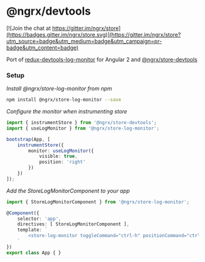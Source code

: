 # @ngrx/devtools

[![Join the chat at https://gitter.im/ngrx/store](https://badges.gitter.im/ngrx/store.svg)](https://gitter.im/ngrx/store?utm_source=badge&utm_medium=badge&utm_campaign=pr-badge&utm_content=badge)


Port of [redux-devtools-log-monitor](https://github.com/gaearon/redux-devtools-log-monitor) for Angular 2 and [@ngrx/store-devtools](https://github.com/ngrx/store-devtools)


### Setup

*Install @ngrx/store-log-monitor from npm*
```bash
npm install @ngrx/store-log-monitor --save
```

*Configure the monitor when instrumenting store*
```ts
import { instrumentStore } from '@ngrx/store-devtools';
import { useLogMonitor } from '@ngrx/store-log-monitor';

bootstrap(App, [
	instrumentStore({
		monitor: useLogMonitor({
			visible: true,
			position: 'right'
		})
	})
]);
```

*Add the StoreLogMonitorComponent to your app*

```ts
import { StoreLogMonitorComponent } from '@ngrx/store-log-monitor';

@Component({
	selector: 'app',
	directives: [ StoreLogMonitorComponent ],
	template: `
		<store-log-monitor toggleCommand="ctrl-h" positionCommand="ctrl-m"></store-log-monitor>
	`
})
export class App { }
```
